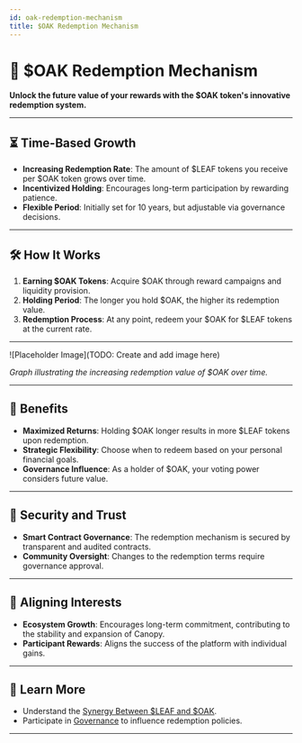 ```yaml
---
id: oak-redemption-mechanism
title: $OAK Redemption Mechanism
---
```


# 🌳 $OAK Redemption Mechanism

**Unlock the future value of your rewards with the $OAK token's innovative redemption system.**

---

## ⏳ **Time-Based Growth**

- **Increasing Redemption Rate**: The amount of $LEAF tokens you receive per $OAK token grows over time.
- **Incentivized Holding**: Encourages long-term participation by rewarding patience.
- **Flexible Period**: Initially set for 10 years, but adjustable via governance decisions.

---

## 🛠️ **How It Works**

1. **Earning $OAK Tokens**: Acquire $OAK through reward campaigns and liquidity provision.
2. **Holding Period**: The longer you hold $OAK, the higher its redemption value.
3. **Redemption Process**: At any point, redeem your $OAK for $LEAF tokens at the current rate.

---

![Placeholder Image](TODO: Create and add image here)

*Graph illustrating the increasing redemption value of $OAK over time.*

---

## 🎯 **Benefits**

- **Maximized Returns**: Holding $OAK longer results in more $LEAF tokens upon redemption.
- **Strategic Flexibility**: Choose when to redeem based on your personal financial goals.
- **Governance Influence**: As a holder of $OAK, your voting power considers future value.

---

## 🔐 **Security and Trust**

- **Smart Contract Governance**: The redemption mechanism is secured by transparent and audited contracts.
- **Community Oversight**: Changes to the redemption terms require governance approval.

---

## 🤝 **Aligning Interests**

- **Ecosystem Growth**: Encourages long-term commitment, contributing to the stability and expansion of Canopy.
- **Participant Rewards**: Aligns the success of the platform with individual gains.

---

## 📖 **Learn More**

- Understand the [Synergy Between $LEAF and $OAK](../token-utility-and-purpose/synergy-between-leaf-and-oak.md).
- Participate in [Governance](../governance/voting-process.md) to influence redemption policies.

---
